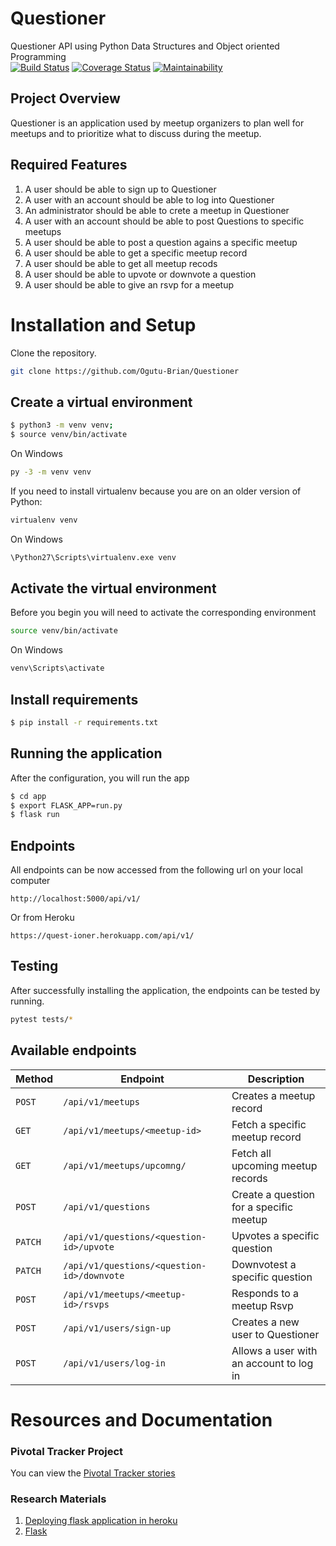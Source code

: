 # Questioner
Questioner API using Python Data Structures and Object oriented Programming   
[![Build Status](https://travis-ci.com/Ogutu-Brian/Questioner.svg?branch=develop)](https://travis-ci.com/Ogutu-Brian/Questioner)
[![Coverage Status](https://coveralls.io/repos/github/Ogutu-Brian/Questioner/badge.svg?branch=develop)](https://coveralls.io/github/Ogutu-Brian/Questioner?branch=develop)
[![Maintainability](https://api.codeclimate.com/v1/badges/a09c24e8ea08899e153f/maintainability)](https://codeclimate.com/github/Ogutu-Brian/Questioner/maintainability)

## Project Overview
Questioner is an application used by meetup organizers to plan well for meetups and to prioritize what to discuss during the meetup.

## Required Features
1. A user should be able to sign up to Questioner 
2. A user with an account should be able to log into Questioner
3. An administrator should be able to crete a meetup in Questioner
4. A user with an account should be able to post Questions to specific meetups
5. A user should be able to post a question agains a specific meetup
6. A user should be able to get a specific meetup record
7. A user should be able to get all meetup recods
8. A user should be able to upvote or downvote a question
9. A user should be able to give an rsvp for a meetup

# Installation and Setup
Clone the repository.
```bash
git clone https://github.com/Ogutu-Brian/Questioner
```

## Create a virtual environment

```bash
$ python3 -m venv venv;
$ source venv/bin/activate
```
On Windows
```bash
py -3 -m venv venv
```
If you need to install virtualenv because you are on an older version of Python:
```bash
virtualenv venv
```
On Windows
```bash
\Python27\Scripts\virtualenv.exe venv
```

## Activate the virtual environment
Before you begin you will need to activate the corresponding environment
```bash
source venv/bin/activate
```
On Windows
```bash
venv\Scripts\activate
```

## Install requirements
```bash
$ pip install -r requirements.txt
```

## Running the application
After the configuration, you will run the app 
```bash
$ cd app
$ export FLASK_APP=run.py
$ flask run
```

## Endpoints
All endpoints can be now accessed from the following url on your local computer
```
http://localhost:5000/api/v1/
```
Or from Heroku
```
https://quest-ioner.herokuapp.com/api/v1/
```

## Testing
After successfully installing the application, the endpoints can be tested by running.
```bash
pytest tests/*
```

## Available endpoints
| Method        |  Endpoint                                   |  Description                                           |
| ------------- |  -------------                              |  -------------                                         |
| `POST`        | `/api/v1/meetups`                           |  Creates a meetup record                               |
| `GET`         | `/api/v1/meetups/<meetup-id>`               |  Fetch a specific meetup record                        |
| `GET`         | `/api/v1/meetups/upcomng/`                  |  Fetch all upcoming meetup records                     |
| `POST`        | `/api/v1/questions`                         |  Create a question for a specific meetup               |
| `PATCH`       | `/api/v1/questions/<question-id>/upvote`    |  Upvotes a specific question                           |
| `PATCH`       | `/api/v1/questions/<question-id>/downvote`  |  Downvotest a specific question                        |
| `POST`        | `/api/v1/meetups/<meetup-id>/rsvps`         |  Responds to a meetup Rsvp                             |
| `POST`        | `/api/v1/users/sign-up`                     |  Creates a new user to Questioner                      |
| `POST`        | `/api/v1/users/log-in`                      |  Allows a user with an account to log in               |
# Resources and Documentation

### Pivotal Tracker Project
You can view the [Pivotal Tracker stories](https://www.pivotaltracker.com/n/projects/2235331)

### Research Materials   
1. [Deploying flask application in heroku](https://medium.com/@gitaumoses4/deploying-a-flask-application-on-heroku-e509e5c76524)
2. [Flask](http://flask.pocoo.org/docs/1.0/)
